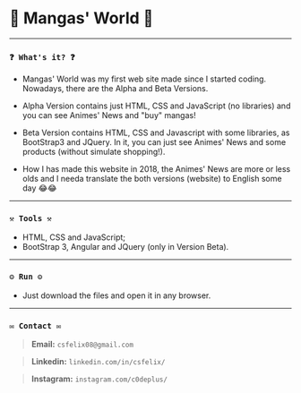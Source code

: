 # 🌟 Mangas' World 🌟

----
### `❓ What's it? ❓`

* Mangas' World was my first web site made since I started coding. Nowadays, there are the Alpha and Beta Versions.
* Alpha Version contains just HTML, CSS and JavaScript (no libraries) and you can see Animes' News and "buy" mangas!
* Beta Version contains HTML, CSS and Javascript with some libraries, as BootStrap3 and JQuery. In it, you can just see Animes' News and some products (without simulate shopping!).

* How I has made this website in 2018, the Animes' News are more or less olds and I needa translate the both versions (website) to English some day 😂😂


----
### `⚒️ Tools ⚒️`

* HTML, CSS and JavaScript;
* BootStrap 3, Angular and JQuery (only in Version Beta).

----
### `⚙️ Run ⚙️`

* Just download the files and open it in any browser.

----
### `✉️ Contact ✉️`

> **Email:** `csfelix08@gmail.com`

> **Linkedin:** `linkedin.com/in/csfelix/`

> **Instagram:** `instagram.com/c0deplus/`
